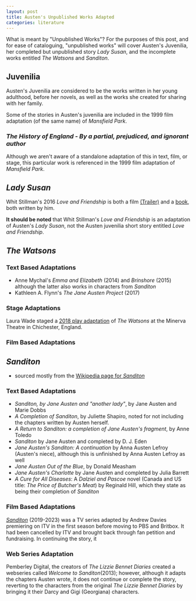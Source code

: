```yaml
---
layout: post
title: Austen's Unpublished Works Adapted
categories: literature
---
```


What is meant by "Unpublished Works"? For the purposes of this post, and for ease of cataloguing, "unpublished works" will cover Austen's Juvenilia, her completed but unpublished story *Lady Susan*, and the incomplete works entitled *The Watsons* and *Sanditon*. 

## Juvenilia

Austen's Juvenilia are considered to be the works written in her young adulthood, before her novels, as well as the works she created for sharing with her family. 

Some of the stories in Austen's juvenilia are included in the 1999 film adaptation (of the same name) of *Mansfield Park*.

### *The History of England - By a partial, prejudiced, and ignorant author*

Although we aren't aware of a standalone adaptation of this in text, film, or stage, this particular work is referenced in the 1999 film adaptation of *Mansfield Park*.


## *Lady Susan*

Whit Stillman's 2016 *Love and Friendship* is both a film <a href="https://www.youtube.com/watch?v=8MaSK3POHI0" target="_blank">(Trailer)</a> and a <a href="https://www.barnesandnoble.com/w/love-friendship-whit-stillman/1123252664?ean=9780316294157" target="_blank">book</a>, both written by him.

**It should be noted** that Whit Stillman's *Love and Friendship* is an adaptation of Austen's *Lady Susan*, not the Austen juvenilia short story entitled *Love and Friendship*. 


## *The Watsons*

### Text Based Adaptations
<ul>
<li>Anne Mychal's <i>Emma and Elizabeth</i> (2014) and <i>Brinshore</i> (2015) although the latter also works in characters from <i>Sanditon</i></li>
<li>Kathleen A. Flynn's <i>The Jane Austen Project</i> (2017)</li>
</ul>

### Stage Adaptations

Laura Wade staged a <a href="https://en.wikipedia.org/wiki/The_Watsons_(play)" target="_blank">2018 play adaptation</a> of <i>The Watsons</i> at the Minerva Theatre in Chichester, England.  

### Film Based Adaptations


## *Sanditon*
- sourced mostly from the <a href="https://en.wikipedia.org/wiki/Sanditon" target="_blank">Wikipedia page for *Sanditon*</a>
### Text Based Adaptations
<ul>
<li><i>Sanditon, by Jane Austen and "another lady"</i>, by Jane Austen and Marie Dobbs</li>
<li><i>A Completion of Sanditon</i>, by Juliette Shapiro, noted for not including the chapters written by Austen herself.</li>
<li><i>A Return to Sanditon: a completion of Jane Austen's fragment</i>, by Anne Toledo</li>
<li><i>Sanditon</i> by Jane Austen and completed by D. J. Eden
<li><i>Jane Austen's Sanditon: A continuation</i> by Anna Austen Lefroy (Austen's niece), although this is unfinished by Anna Austen Lefroy as well</li>
<li><i>Jane Austen Out of the Blue</i>, by Donald Measham</li>
<li><i>Jane Austen's Charlotte</i> by Jane Austen and completed by Julia Barrett</li>
<li><i>A Cure for All Diseases</i>: A <i>Dalziel and Pascoe</i> novel (Canada and US title: <i>The Price of Butcher's Meat</i>) by Reginald Hill, which they state as being their completion of <i>Sanditon</i></li>
</ul>

### Film Based Adaptations
<a href="https://www.amazon.com/Episode-8/dp/B082FSN986/ref=sr_1_4?crid=3LD5TCQ58EB8F&keywords=sanditon&qid=1682648031&sprefix=sandi%2Caps%2C910&sr=8-4" target="_blank">*Sanditon*</a> (2019-2023) was a TV series adapted by Andrew Davies premiering on ITV in the first season before moving to PBS and Britbox. It had been cancelled by ITV and brought back through fan petition and fundraising. In continuing the story, it 

### Web Series Adaptation

Pemberley Digital, the creators of <i>The Lizzie Bennet Diaries</i> created a webseries called <i>Welcome to Sanditon</i>(2013); however, although it adapts the chapters Austen wrote, it does not continue or complete the story, reverting to the characters from the original <i>The Lizzie Bennet Diaries</i> by bringing it their Darcy and Gigi (Georgiana) characters.


